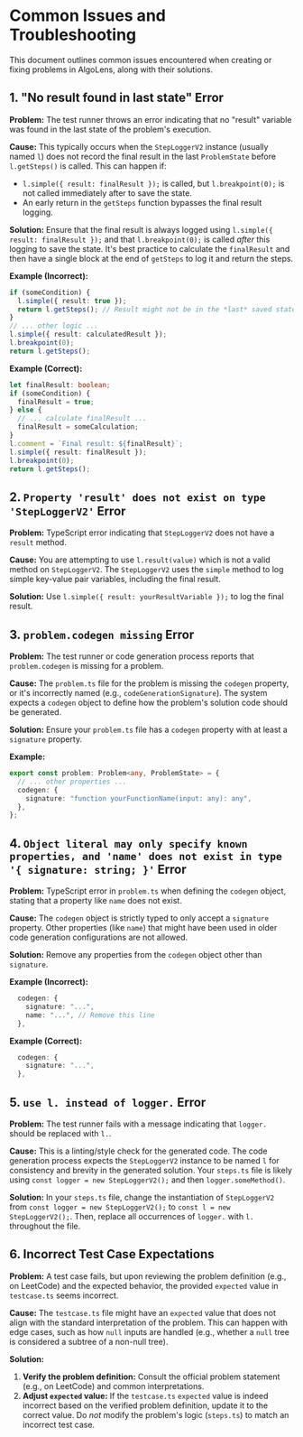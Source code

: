 # Common Issues and Troubleshooting

This document outlines common issues encountered when creating or fixing problems in AlgoLens, along with their solutions.

## 1. "No result found in last state" Error

**Problem:** The test runner throws an error indicating that no "result" variable was found in the last state of the problem's execution.

**Cause:** This typically occurs when the `StepLoggerV2` instance (usually named `l`) does not record the final result in the last `ProblemState` before `l.getSteps()` is called. This can happen if:
- `l.simple({ result: finalResult });` is called, but `l.breakpoint(0);` is not called immediately after to save the state.
- An early return in the `getSteps` function bypasses the final result logging.

**Solution:** Ensure that the final result is always logged using `l.simple({ result: finalResult });` and that `l.breakpoint(0);` is called *after* this logging to save the state. It's best practice to calculate the `finalResult` and then have a single block at the end of `getSteps` to log it and return the steps.

**Example (Incorrect):**
```typescript
if (someCondition) {
  l.simple({ result: true });
  return l.getSteps(); // Result might not be in the *last* saved state
}
// ... other logic ...
l.simple({ result: calculatedResult });
l.breakpoint(0);
return l.getSteps();
```

**Example (Correct):**
```typescript
let finalResult: boolean;
if (someCondition) {
  finalResult = true;
} else {
  // ... calculate finalResult ...
  finalResult = someCalculation;
}
l.comment = `Final result: ${finalResult}`;
l.simple({ result: finalResult });
l.breakpoint(0);
return l.getSteps();
```

## 2. `Property 'result' does not exist on type 'StepLoggerV2'` Error

**Problem:** TypeScript error indicating that `StepLoggerV2` does not have a `result` method.

**Cause:** You are attempting to use `l.result(value)` which is not a valid method on `StepLoggerV2`. The `StepLoggerV2` uses the `simple` method to log simple key-value pair variables, including the final result.

**Solution:** Use `l.simple({ result: yourResultVariable });` to log the final result.

## 3. `problem.codegen missing` Error

**Problem:** The test runner or code generation process reports that `problem.codegen` is missing for a problem.

**Cause:** The `problem.ts` file for the problem is missing the `codegen` property, or it's incorrectly named (e.g., `codeGenerationSignature`). The system expects a `codegen` object to define how the problem's solution code should be generated.

**Solution:** Ensure your `problem.ts` file has a `codegen` property with at least a `signature` property.

**Example:**
```typescript
export const problem: Problem<any, ProblemState> = {
  // ... other properties ...
  codegen: {
    signature: "function yourFunctionName(input: any): any",
  },
};
```

## 4. `Object literal may only specify known properties, and 'name' does not exist in type '{ signature: string; }'` Error

**Problem:** TypeScript error in `problem.ts` when defining the `codegen` object, stating that a property like `name` does not exist.

**Cause:** The `codegen` object is strictly typed to only accept a `signature` property. Other properties (like `name`) that might have been used in older code generation configurations are not allowed.

**Solution:** Remove any properties from the `codegen` object other than `signature`.

**Example (Incorrect):**
```typescript
  codegen: {
    signature: "...",
    name: "...", // Remove this line
  },
```

**Example (Correct):**
```typescript
  codegen: {
    signature: "...",
  },
```

## 5. `use l. instead of logger.` Error

**Problem:** The test runner fails with a message indicating that `logger.` should be replaced with `l.`.

**Cause:** This is a linting/style check for the generated code. The code generation process expects the `StepLoggerV2` instance to be named `l` for consistency and brevity in the generated solution. Your `steps.ts` file is likely using `const logger = new StepLoggerV2();` and then `logger.someMethod()`.

**Solution:** In your `steps.ts` file, change the instantiation of `StepLoggerV2` from `const logger = new StepLoggerV2();` to `const l = new StepLoggerV2();`. Then, replace all occurrences of `logger.` with `l.` throughout the file.

## 6. Incorrect Test Case Expectations

**Problem:** A test case fails, but upon reviewing the problem definition (e.g., on LeetCode) and the expected behavior, the provided `expected` value in `testcase.ts` seems incorrect.

**Cause:** The `testcase.ts` file might have an `expected` value that does not align with the standard interpretation of the problem. This can happen with edge cases, such as how `null` inputs are handled (e.g., whether a `null` tree is considered a subtree of a non-null tree).

**Solution:**
1.  **Verify the problem definition:** Consult the official problem statement (e.g., on LeetCode) and common interpretations.
2.  **Adjust `expected` value:** If the `testcase.ts` `expected` value is indeed incorrect based on the verified problem definition, update it to the correct value. Do *not* modify the problem's logic (`steps.ts`) to match an incorrect test case.